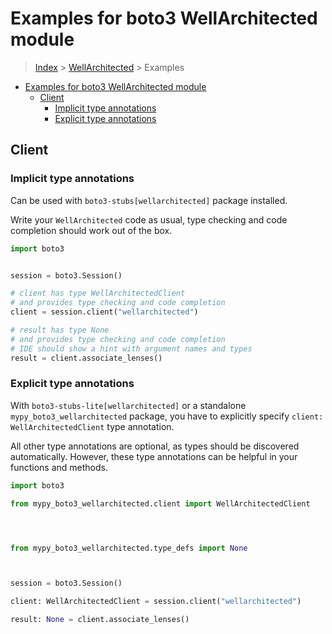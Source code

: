 <a id="examples-for-boto3-wellarchitected-module"></a>

# Examples for boto3 WellArchitected module

> [Index](../README.md) > [WellArchitected](./README.md) > Examples

- [Examples for boto3 WellArchitected module](#examples-for-boto3-wellarchitected-module)
  - [Client](#client)
    - [Implicit type annotations](#implicit-type-annotations)
    - [Explicit type annotations](#explicit-type-annotations)

<a id="client"></a>

## Client

<a id="implicit-type-annotations"></a>

### Implicit type annotations

Can be used with `boto3-stubs[wellarchitected]` package installed.

Write your `WellArchitected` code as usual, type checking and code completion
should work out of the box.

```python
import boto3


session = boto3.Session()

# client has type WellArchitectedClient
# and provides type checking and code completion
client = session.client("wellarchitected")

# result has type None
# and provides type checking and code completion
# IDE should show a hint with argument names and types
result = client.associate_lenses()
```

<a id="explicit-type-annotations"></a>

### Explicit type annotations

With `boto3-stubs-lite[wellarchitected]` or a standalone
`mypy_boto3_wellarchitected` package, you have to explicitly specify
`client: WellArchitectedClient` type annotation.

All other type annotations are optional, as types should be discovered
automatically. However, these type annotations can be helpful in your functions
and methods.

```python
import boto3

from mypy_boto3_wellarchitected.client import WellArchitectedClient




from mypy_boto3_wellarchitected.type_defs import None



session = boto3.Session()

client: WellArchitectedClient = session.client("wellarchitected")

result: None = client.associate_lenses()
```
